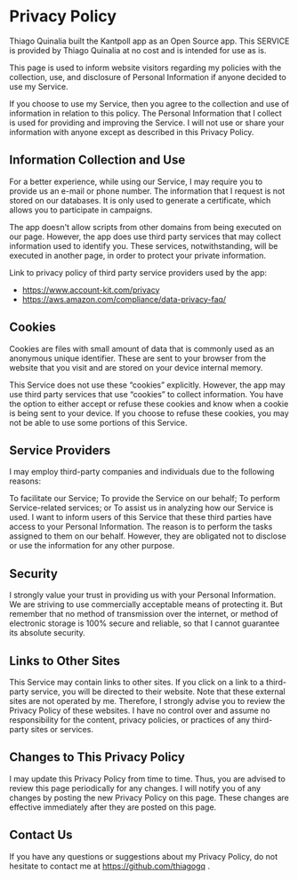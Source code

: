 # Privacy Policy

Thiago Quinalia built the Kantpoll app as an Open Source app. This SERVICE is provided by Thiago Quinalia at no cost and is intended for use as is.

This page is used to inform website visitors regarding my policies with the collection, use, and disclosure of Personal Information if anyone decided to use my Service.

If you choose to use my Service, then you agree to the collection and use of information in relation to this policy. The Personal Information that I collect is used for providing and improving the Service. I will not use or share your information with anyone except as described in this Privacy Policy.

## Information Collection and Use

For a better experience, while using our Service, I may require you to provide us an e-mail or phone number. The information that I request is not stored on our databases. It is only used to generate a certificate, which allows you to participate in campaigns.

The app doesn't allow scripts from other domains from being executed on our page. However, the app does use third party services that may collect information used to identify you. These services, notwithstanding, will be executed in another page, in order to protect your private information.

Link to privacy policy of third party service providers used by the app:

* https://www.account-kit.com/privacy
* https://aws.amazon.com/compliance/data-privacy-faq/

## Cookies

Cookies are files with small amount of data that is commonly used as an anonymous unique identifier. These are sent to your browser from the website that you visit and are stored on your device internal memory.

This Service does not use these “cookies” explicitly. However, the app may use third party services that use “cookies” to collect information. You have the option to either accept or refuse these cookies and know when a cookie is being sent to your device. If you choose to refuse these cookies, you may not be able to use some portions of this Service.

## Service Providers

I may employ third-party companies and individuals due to the following reasons:

To facilitate our Service; To provide the Service on our behalf; To perform Service-related services; or To assist us in analyzing how our Service is used. I want to inform users of this Service that these third parties have access to your Personal Information. The reason is to perform the tasks assigned to them on our behalf. However, they are obligated not to disclose or use the information for any other purpose.

## Security

I strongly value your trust in providing us with your Personal Information. We are striving to use commercially acceptable means of protecting it. But remember that no method of transmission over the internet, or method of electronic storage is 100% secure and reliable, so that I cannot guarantee its absolute security.

## Links to Other Sites

This Service may contain links to other sites. If you click on a link to a third-party service, you will be directed to their website. Note that these external sites are not operated by me. Therefore, I strongly advise you to review the Privacy Policy of these websites. I have no control over and assume no responsibility for the content, privacy policies, or practices of any third-party sites or services.

## Changes to This Privacy Policy

I may update this Privacy Policy from time to time. Thus, you are advised to review this page periodically for any changes. I will notify you of any changes by posting the new Privacy Policy on this page. These changes are effective immediately after they are posted on this page.

## Contact Us

If you have any questions or suggestions about my Privacy Policy, do not hesitate to contact me at https://github.com/thiagogq .
